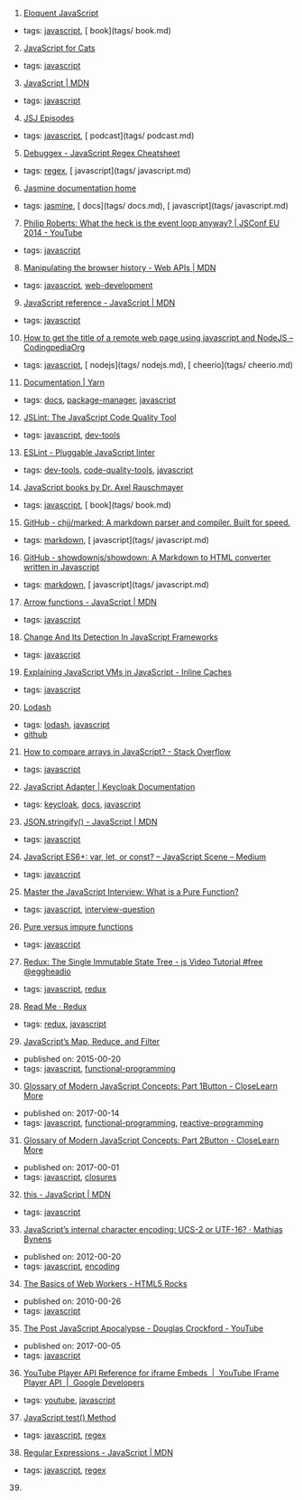 1. [Eloquent JavaScript](http://eloquentjavascript.net/)
  * tags: [javascript](tags/javascript.md), [ book](tags/ book.md)
2. [JavaScript for Cats](http://jsforcats.com/)
  * tags: [javascript](tags/javascript.md)
3. [JavaScript | MDN](https://developer.mozilla.org/en-US/docs/Web/JavaScript)
  * tags: [javascript](tags/javascript.md)
4. [JSJ Episodes](https://devchat.tv/js-jabber)
  * tags: [javascript](tags/javascript.md), [ podcast](tags/ podcast.md)
5. [Debuggex - JavaScript Regex Cheatsheet](https://www.debuggex.com/cheatsheet/regex/javascript)
  * tags: [regex](tags/regex.md), [ javascript](tags/ javascript.md)
6. [Jasmine documentation home](https://jasmine.github.io/pages/docs_home.html)
  * tags: [jasmine](tags/jasmine.md), [ docs](tags/ docs.md), [ javascript](tags/ javascript.md)
7. [Philip Roberts: What the heck is the event loop anyway? | JSConf EU 2014 - YouTube](https://youtu.be/8aGhZQkoFbQ)
  * tags: [javascript](tags/javascript.md)
8. [Manipulating the browser history - Web APIs | MDN](https://developer.mozilla.org/en-US/docs/Web/API/History_API)
  * tags: [javascript](tags/javascript.md), [web-development](tags/web-development.md)
9. [JavaScript reference - JavaScript | MDN](https://developer.mozilla.org/en-US/docs/Web/JavaScript/Reference)
  * tags: [javascript](tags/javascript.md)
10. [How to get the title of a remote web page using javascript and NodeJS – CodingpediaOrg](http://www.codingpedia.org/ama/how-to-get-the-title-of-a-remote-web-page-using-javascript-and-nodejs)
  * tags: [javascript](tags/javascript.md), [ nodejs](tags/ nodejs.md), [ cheerio](tags/ cheerio.md)
11. [Documentation | Yarn](https://yarnpkg.com/en/docs)
  * tags: [docs](tags/docs.md), [package-manager](tags/package-manager.md), [javascript](tags/javascript.md)
12. [JSLint: The JavaScript Code Quality Tool](http://jslint.com/)
  * tags: [javascript](tags/javascript.md), [dev-tools](tags/dev-tools.md)
13. [ESLint - Pluggable JavaScript linter](http://eslint.org/)
  * tags: [dev-tools](tags/dev-tools.md), [code-quality-tools](tags/code-quality-tools.md), [javascript](tags/javascript.md)
14. [JavaScript books by Dr. Axel Rauschmayer](http://exploringjs.com/)
  * tags: [javascript](tags/javascript.md), [ book](tags/ book.md)
15. [GitHub - chjj/marked: A markdown parser and compiler. Built for speed.](https://github.com/chjj/marked)
  * tags: [markdown](tags/markdown.md), [ javascript](tags/ javascript.md)
16. [GitHub - showdownjs/showdown: A Markdown to HTML converter written in Javascript](https://github.com/showdownjs/showdown)
  * tags: [markdown](tags/markdown.md), [ javascript](tags/ javascript.md)
17. [Arrow functions - JavaScript | MDN](https://developer.mozilla.org/en-US/docs/Web/JavaScript/Reference/Functions/Arrow_functions)
  * tags: [javascript](tags/javascript.md)
18. [Change And Its Detection In JavaScript Frameworks](http://teropa.info/blog/2015/03/02/change-and-its-detection-in-javascript-frameworks.html)
  * tags: [javascript](tags/javascript.md)
19. [ Explaining JavaScript VMs in JavaScript - Inline Caches ](http://mrale.ph/blog/2012/06/03/explaining-js-vms-in-js-inline-caches.html)
  * tags: [javascript](tags/javascript.md)
20. [Lodash](https://lodash.com/)
  * tags: [lodash](tags/lodash.md), [javascript](tags/javascript.md)
  * [github](https://github.com/lodash/lodash)
21. [How to compare arrays in JavaScript? - Stack Overflow](http://stackoverflow.com/questions/7837456/how-to-compare-arrays-in-javascript)
  * tags: [javascript](tags/javascript.md)
22. [JavaScript Adapter | Keycloak Documentation](http://www.keycloak.org/docs/latest/securing_apps/topics/oidc/javascript-adapter.html)
  * tags: [keycloak](tags/keycloak.md), [docs](tags/docs.md), [javascript](tags/javascript.md)
23. [JSON.stringify() - JavaScript | MDN](https://developer.mozilla.org/en/docs/Web/JavaScript/Reference/Global_Objects/JSON/stringify)
  * tags: [javascript](tags/javascript.md)
24. [JavaScript ES6+: var, let, or const? – JavaScript Scene – Medium](https://medium.com/javascript-scene/javascript-es6-var-let-or-const-ba58b8dcde75)
  * tags: [javascript](tags/javascript.md)
25. [Master the JavaScript Interview: What is a Pure Function?](https://medium.com/javascript-scene/master-the-javascript-interview-what-is-a-pure-function-d1c076bec976)
  * tags: [javascript](tags/javascript.md), [interview-question](tags/interview-question.md)
26. [Pure versus impure functions](https://toddmotto.com/pure-versus-impure-functions)
  * tags: [javascript](tags/javascript.md)
27. [Redux: The Single Immutable State Tree - js Video Tutorial #free @eggheadio](https://egghead.io/lessons/javascript-redux-the-single-immutable-state-tree)
  * tags: [javascript](tags/javascript.md), [redux](tags/redux.md)
28. [Read Me · Redux](http://redux.js.org/)
  * tags: [redux](tags/redux.md), [javascript](tags/javascript.md)
29. [JavaScript’s Map, Reduce, and Filter](https://danmartensen.svbtle.com/javascripts-map-reduce-and-filter)
  * published on: 2015-00-20
  * tags: [javascript](tags/javascript.md), [functional-programming](tags/functional-programming.md)
30. [Glossary of Modern JavaScript Concepts: Part 1Button - CloseLearn More](https://auth0.com/blog/glossary-of-modern-javascript-concepts/)
  * published on: 2017-00-14
  * tags: [javascript](tags/javascript.md), [functional-programming](tags/functional-programming.md), [reactive-programming](tags/reactive-programming.md)
31. [Glossary of Modern JavaScript Concepts: Part 2Button - CloseLearn More](https://auth0.com/blog/glossary-of-modern-javascript-concepts-part-2/)
  * published on: 2017-00-01
  * tags: [javascript](tags/javascript.md), [closures](tags/closures.md)
32. [this - JavaScript | MDN](https://developer.mozilla.org/en-US/docs/Web/JavaScript/Reference/Operators/this)
  * tags: [javascript](tags/javascript.md)
33. [JavaScript’s internal character encoding: UCS-2 or UTF-16? · Mathias Bynens](https://mathiasbynens.be/notes/javascript-encoding)
  * published on: 2012-00-20
  * tags: [javascript](tags/javascript.md), [encoding](tags/encoding.md)
34. [The Basics of Web Workers - HTML5 Rocks](https://www.html5rocks.com/en/tutorials/workers/basics/)
  * published on: 2010-00-26
  * tags: [javascript](tags/javascript.md)
35. [The Post JavaScript Apocalypse - Douglas Crockford - YouTube](https://www.youtube.com/watch?v=NPB34lDZj3E)
  * published on: 2017-00-05
  * tags: [javascript](tags/javascript.md)
36. [YouTube Player API Reference for iframe Embeds  |  YouTube IFrame Player API
       |  Google Developers](https://developers.google.com/youtube/iframe_api_reference)
  * tags: [youtube](tags/youtube.md), [javascript](tags/javascript.md)
37. [JavaScript test() Method](https://www.w3schools.com/jsref/jsref_regexp_test.asp)
  * tags: [javascript](tags/javascript.md), [regex](tags/regex.md)
38. [Regular Expressions - JavaScript | MDN](https://developer.mozilla.org/en/docs/Web/JavaScript/Guide/Regular_Expressions)
  * tags: [javascript](tags/javascript.md), [regex](tags/regex.md)
39. [<template> - HTML | MDN](https://developer.mozilla.org/en/docs/Web/HTML/Element/template)
  * tags: [html](tags/html.md), [dom](tags/dom.md), [javascript](tags/javascript.md)
40. [Backbone.js API 한글 번역 v0.9.2](http://iwidgets.kr/document/backbonejs.html)
  * tags: [free-programming-books](tags/free-programming-books.md), [free-programming-books-ko](tags/free-programming-books-ko.md), [javascript](tags/javascript.md)
41. [JavaScript Garden](http://bonsaiden.github.io/JavaScript-Garden/ko)
  * tags: [free-programming-books](tags/free-programming-books.md), [free-programming-books-ko](tags/free-programming-books-ko.md), [javascript](tags/javascript.md)
42. [Discover Meteor](http://kr.discovermeteor.com)
  * tags: [free-programming-books](tags/free-programming-books.md), [free-programming-books-ko](tags/free-programming-books-ko.md), [javascript](tags/javascript.md)
43. [Node.js API 한글 번역 by outsideris](http://nodejs.sideeffect.kr/docs/)
  * tags: [free-programming-books](tags/free-programming-books.md), [free-programming-books-ko](tags/free-programming-books-ko.md), [node.js](tags/node.js.md), [javascript](tags/javascript.md)
44. [Розуміння ECMAScript 6](http://understandinges6.denysdovhan.com)
  * tags: [free-programming-books](tags/free-programming-books.md), [free-programming-books-ua](tags/free-programming-books-ua.md), [javascript](tags/javascript.md)
45. [JavaScript Garden](http://bonsaiden.github.io/JavaScript-Garden/tr)
  * tags: [free-programming-books](tags/free-programming-books.md), [free-programming-books-tr](tags/free-programming-books-tr.md), [javascript](tags/javascript.md)
46. [Airbnb JavaScript 规范](https://github.com/adamlu/javascript-style-guide)
  * tags: [free-programming-books](tags/free-programming-books.md), [free-programming-books-zh](tags/free-programming-books-zh.md), [javascript](tags/javascript.md)
47. [AngularJS中译本](https://github.com/peiransun/angularjs-cn)
  * tags: [free-programming-books](tags/free-programming-books.md), [free-programming-books-zh](tags/free-programming-books-zh.md), [javascript](tags/javascript.md)
48. [AngularJS入门教程](https://github.com/zensh/AngularjsTutorial_cn)
  * tags: [free-programming-books](tags/free-programming-books.md), [free-programming-books-zh](tags/free-programming-books-zh.md), [javascript](tags/javascript.md)
49. [AngularJS最佳实践和风格指南](https://github.com/mgechev/angularjs-style-guide/blob/master/README-zh-cn.md)
  * tags: [free-programming-books](tags/free-programming-books.md), [free-programming-books-zh](tags/free-programming-books-zh.md), [javascript](tags/javascript.md)
50. [在Windows环境下用Yeoman构建AngularJS项目](http://www.waylau.com/build-angularjs-app-with-yeoman-in-windows/)
  * tags: [free-programming-books](tags/free-programming-books.md), [free-programming-books-zh](tags/free-programming-books-zh.md), [javascript](tags/javascript.md)
51. [构建自己的AngularJS](https://github.com/xufei/Make-Your-Own-AngularJS/blob/master/01.md)
  * tags: [free-programming-books](tags/free-programming-books.md), [free-programming-books-zh](tags/free-programming-books-zh.md), [javascript](tags/javascript.md)
52. [backbone.js中文文档](http://www.css88.com/doc/backbone/)
  * tags: [free-programming-books](tags/free-programming-books.md), [free-programming-books-zh](tags/free-programming-books-zh.md), [javascript](tags/javascript.md)
53. [backbone.js入门教程](http://www.the5fire.com/backbone-js-tutorials-pdf-download.html)
  * tags: [free-programming-books](tags/free-programming-books.md), [free-programming-books-zh](tags/free-programming-books-zh.md), [javascript](tags/javascript.md)
54. [Backbone.js入门教程第二版](https://github.com/the5fire/backbonejs-learning-note)
  * tags: [free-programming-books](tags/free-programming-books.md), [free-programming-books-zh](tags/free-programming-books-zh.md), [javascript](tags/javascript.md)
55. [Chrome扩展及应用开发](http://www.ituring.com.cn/minibook/950)
  * tags: [free-programming-books](tags/free-programming-books.md), [free-programming-books-zh](tags/free-programming-books-zh.md), [javascript](tags/javascript.md)
56. [CoffeeScript 编码风格指南](https://github.com/geekplux/coffeescript-style-guide)
  * tags: [free-programming-books](tags/free-programming-books.md), [free-programming-books-zh](tags/free-programming-books-zh.md), [javascript](tags/javascript.md)
57. [D3.js 入门系列](http://www.ourd3js.com/wordpress/?cat=2)
  * tags: [free-programming-books](tags/free-programming-books.md), [free-programming-books-zh](tags/free-programming-books-zh.md), [javascript](tags/javascript.md)
58. [官方API文档](https://github.com/mbostock/d3/wiki/API--%E4%B8%AD%E6%96%87%E6%89%8B%E5%86%8C)
  * tags: [free-programming-books](tags/free-programming-books.md), [free-programming-books-zh](tags/free-programming-books-zh.md), [javascript](tags/javascript.md)
59. [张天旭的D3教程](http://blog.csdn.net/zhang__tianxu/article/category/1623437)
  * tags: [free-programming-books](tags/free-programming-books.md), [free-programming-books-zh](tags/free-programming-books-zh.md), [javascript](tags/javascript.md)
60. [楚狂人的D3教程](http://www.cnblogs.com/winleisure/tag/D3.js/)
  * tags: [free-programming-books](tags/free-programming-books.md), [free-programming-books-zh](tags/free-programming-books-zh.md), [javascript](tags/javascript.md)
61. [ECMAScript 6 入门](http://es6.ruanyifeng.com)
  * tags: [free-programming-books](tags/free-programming-books.md), [free-programming-books-zh](tags/free-programming-books-zh.md), [javascript](tags/javascript.md)
62. [Ext4.1.0 中文文档](http://extjs-doc-cn.github.io/ext4api/)
  * tags: [free-programming-books](tags/free-programming-books.md), [free-programming-books-zh](tags/free-programming-books-zh.md), [javascript](tags/javascript.md)
63. [Google JavaScript 代码风格指南](http://bq69.com/blog/articles/script/868/google-javascript-style-guide.html)
  * tags: [free-programming-books](tags/free-programming-books.md), [free-programming-books-zh](tags/free-programming-books-zh.md), [javascript](tags/javascript.md)
64. [impress.js的中文教程](https://github.com/kokdemo/impress.js-tutorial-in-Chinese)
  * tags: [free-programming-books](tags/free-programming-books.md), [free-programming-books-zh](tags/free-programming-books-zh.md), [javascript](tags/javascript.md)
65. [JavaScript Promise迷你书](http://liubin.github.io/promises-book/)
  * tags: [free-programming-books](tags/free-programming-books.md), [free-programming-books-zh](tags/free-programming-books-zh.md), [javascript](tags/javascript.md)
66. [Javascript 原理](http://typeof.net/s/jsmech/)
  * tags: [free-programming-books](tags/free-programming-books.md), [free-programming-books-zh](tags/free-programming-books-zh.md), [javascript](tags/javascript.md)
67. [JavaScript 标准参考教程（alpha）](http://javascript.ruanyifeng.com)
  * tags: [free-programming-books](tags/free-programming-books.md), [free-programming-books-zh](tags/free-programming-books-zh.md), [javascript](tags/javascript.md)
68. [《JavaScript 模式》](https://github.com/jayli/javascript-patterns)
  * tags: [free-programming-books](tags/free-programming-books.md), [free-programming-books-zh](tags/free-programming-books-zh.md), [javascript](tags/javascript.md)
69. [javascript 的 12 个怪癖](https://github.com/justjavac/12-javascript-quirks)
  * tags: [free-programming-books](tags/free-programming-books.md), [free-programming-books-zh](tags/free-programming-books-zh.md), [javascript](tags/javascript.md)
70. [JavaScript 秘密花园](http://bonsaiden.github.io/JavaScript-Garden/zh/)
  * tags: [free-programming-books](tags/free-programming-books.md), [free-programming-books-zh](tags/free-programming-books-zh.md), [javascript](tags/javascript.md)
71. [JavaScript核心概念及实践](http://icodeit.org/jsccp/)
  * tags: [free-programming-books](tags/free-programming-books.md), [free-programming-books-zh](tags/free-programming-books-zh.md), [javascript](tags/javascript.md)
72. [Javascript编程指南](http://pij.robinqu.me)
  * tags: [free-programming-books](tags/free-programming-books.md), [free-programming-books-zh](tags/free-programming-books-zh.md), [javascript](tags/javascript.md)
73. [How to write jQuery plugin](http://i5ting.github.io/How-to-write-jQuery-plugin/build/jquery.plugin.html)
  * tags: [free-programming-books](tags/free-programming-books.md), [free-programming-books-zh](tags/free-programming-books-zh.md), [javascript](tags/javascript.md)
74. [简单易懂的JQuery魔法](http://www.nowamagic.net/librarys/books/contents/jquery)
  * tags: [free-programming-books](tags/free-programming-books.md), [free-programming-books-zh](tags/free-programming-books-zh.md), [javascript](tags/javascript.md)
75. [Discover Meteor](http://zh.discovermeteor.com)
  * tags: [free-programming-books](tags/free-programming-books.md), [free-programming-books-zh](tags/free-programming-books-zh.md), [javascript](tags/javascript.md)
76. [express.js 中文文档](http://expressjs.jser.us)
  * tags: [free-programming-books](tags/free-programming-books.md), [free-programming-books-zh](tags/free-programming-books-zh.md), [javascript](tags/javascript.md)
77. [Express框架](http://javascript.ruanyifeng.com/nodejs/express.html)
  * tags: [free-programming-books](tags/free-programming-books.md), [free-programming-books-zh](tags/free-programming-books-zh.md), [javascript](tags/javascript.md)
78. [koa 中文文档](https://github.com/guo-yu/koa-guide)
  * tags: [free-programming-books](tags/free-programming-books.md), [free-programming-books-zh](tags/free-programming-books-zh.md), [javascript](tags/javascript.md)
79. [Learn You The Node.js For Much Win! (中文版)](https://www.npmjs.com/package/learnyounode-zh-cn)
  * tags: [free-programming-books](tags/free-programming-books.md), [free-programming-books-zh](tags/free-programming-books-zh.md), [javascript](tags/javascript.md)
80. [Node debug 三法三例](http://i5ting.github.io/node-debug-tutorial/)
  * tags: [free-programming-books](tags/free-programming-books.md), [free-programming-books-zh](tags/free-programming-books-zh.md), [javascript](tags/javascript.md)
81. [Node.js Fullstack《從零到一的進撃》](https://github.com/jollen/nodejs-fullstack-lessons)
  * tags: [free-programming-books](tags/free-programming-books.md), [free-programming-books-zh](tags/free-programming-books-zh.md), [javascript](tags/javascript.md)
82. [Node.js 包教不包会](https://github.com/alsotang/node-lessons)
  * tags: [free-programming-books](tags/free-programming-books.md), [free-programming-books-zh](tags/free-programming-books-zh.md), [javascript](tags/javascript.md)
83. [Nodejs Wiki Book](https://github.com/nodejs-tw/nodejs-wiki-book)
  * tags: [free-programming-books](tags/free-programming-books.md), [free-programming-books-zh](tags/free-programming-books-zh.md), [javascript](tags/javascript.md)
84. [nodejs中文文档](https://www.gitbook.com/book/0532/nodejs/details)
  * tags: [free-programming-books](tags/free-programming-books.md), [free-programming-books-zh](tags/free-programming-books-zh.md), [javascript](tags/javascript.md)
85. [Node入门](http://www.nodebeginner.org/index-zh-cn.html)
  * tags: [free-programming-books](tags/free-programming-books.md), [free-programming-books-zh](tags/free-programming-books-zh.md), [javascript](tags/javascript.md)
86. [七天学会NodeJS](http://nqdeng.github.io/7-days-nodejs/)
  * tags: [free-programming-books](tags/free-programming-books.md), [free-programming-books-zh](tags/free-programming-books-zh.md), [javascript](tags/javascript.md)
87. [使用 Express + MongoDB 搭建多人博客](https://github.com/nswbmw/N-blog)
  * tags: [free-programming-books](tags/free-programming-books.md), [free-programming-books-zh](tags/free-programming-books-zh.md), [javascript](tags/javascript.md)
88. [JavaScript全栈工程师培训材料](http://nodejs.ctolib.com/docs/sfile/jstraining/engineering.html)
  * tags: [free-programming-books](tags/free-programming-books.md), [free-programming-books-zh](tags/free-programming-books-zh.md), [javascript](tags/javascript.md)
89. [Learn React & Webpack by building the Hacker News front page](https://github.com/theJian/build-a-hn-front-page)
  * tags: [free-programming-books](tags/free-programming-books.md), [free-programming-books-zh](tags/free-programming-books-zh.md), [javascript](tags/javascript.md)
90. [React Native 中文文档(含最新Android内容)](http://wiki.jikexueyuan.com/project/react-native/)
  * tags: [free-programming-books](tags/free-programming-books.md), [free-programming-books-zh](tags/free-programming-books-zh.md), [javascript](tags/javascript.md)
91. [React webpack-cookbook](https://github.com/fakefish/react-webpack-cookbook)
  * tags: [free-programming-books](tags/free-programming-books.md), [free-programming-books-zh](tags/free-programming-books-zh.md), [javascript](tags/javascript.md)
92. [React 入门教程](http://fraserxu.me/intro-to-react/)
  * tags: [free-programming-books](tags/free-programming-books.md), [free-programming-books-zh](tags/free-programming-books-zh.md), [javascript](tags/javascript.md)
93. [React.js 中文文档](http://reactjs.cn)
  * tags: [free-programming-books](tags/free-programming-books.md), [free-programming-books-zh](tags/free-programming-books-zh.md), [javascript](tags/javascript.md)
94. [Underscore.js中文文档](http://learningcn.com/underscore/)
  * tags: [free-programming-books](tags/free-programming-books.md), [free-programming-books-zh](tags/free-programming-books-zh.md), [javascript](tags/javascript.md)
95. [You-Dont-Know-JS](https://github.com/getify/You-Dont-Know-JS)
  * tags: [free-programming-books](tags/free-programming-books.md), [free-programming-books-zh](tags/free-programming-books-zh.md), [javascript](tags/javascript.md)
96. [Zepto.js 中文文档](http://css88.com/doc/zeptojs_api)
  * tags: [free-programming-books](tags/free-programming-books.md), [free-programming-books-zh](tags/free-programming-books-zh.md), [javascript](tags/javascript.md)
97. [命名函数表达式探秘](http://justjavac.com/named-function-expressions-demystified.html)
  * tags: [free-programming-books](tags/free-programming-books.md), [free-programming-books-zh](tags/free-programming-books-zh.md), [javascript](tags/javascript.md)
98. [学用 JavaScript 设计模式](http://www.oschina.net/translate/learning-javascript-design-patterns)
  * tags: [free-programming-books](tags/free-programming-books.md), [free-programming-books-zh](tags/free-programming-books-zh.md), [javascript](tags/javascript.md)
99. [深入理解JavaScript系列](http://www.cnblogs.com/TomXu/archive/2011/12/15/2288411.html)
  * tags: [free-programming-books](tags/free-programming-books.md), [free-programming-books-zh](tags/free-programming-books-zh.md), [javascript](tags/javascript.md)
100. [Basic JavaScript for the impatient programmer](http://www.2ality.com/2013/06/basic-javascript.html)
  * tags: [free-programming-books](tags/free-programming-books.md), [javascript](tags/javascript.md)
101. [Book of Modern Frontend Tooling](https://github.com/tooling/book-of-modern-frontend-tooling)
  * tags: [free-programming-books](tags/free-programming-books.md), [javascript](tags/javascript.md)
102. [Crockford's JavaScript](http://www.crockford.com/javascript/)
  * tags: [free-programming-books](tags/free-programming-books.md), [javascript](tags/javascript.md)
103. [Developing Backbone.js Applications](http://addyosmani.github.io/backbone-fundamentals/)
  * tags: [free-programming-books](tags/free-programming-books.md), [javascript](tags/javascript.md)
104. [Eloquent JavaScript 2nd edition](http://eloquentjavascript.net)
  * tags: [free-programming-books](tags/free-programming-books.md), [javascript](tags/javascript.md)
105. [Exploring ES6](http://exploringjs.com/es6/)
  * tags: [free-programming-books](tags/free-programming-books.md), [javascript](tags/javascript.md)
106. [Google JavaScript Style Guide](https://google.github.io/styleguide/javascriptguide.xml)
  * tags: [free-programming-books](tags/free-programming-books.md), [javascript](tags/javascript.md)
107. [JavaScript Allongé](https://leanpub.com/javascript-allonge/read)
  * tags: [free-programming-books](tags/free-programming-books.md), [javascript](tags/javascript.md)
108. [JavaScript Bible](http://media.wiley.com/product_ancillary/28/07645334/DOWNLOAD/all.pdf)
  * tags: [free-programming-books](tags/free-programming-books.md), [javascript](tags/javascript.md)
109. [JavaScript Enlightenment](http://www.javascriptenlightenment.com)
  * tags: [free-programming-books](tags/free-programming-books.md), [javascript](tags/javascript.md)
110. [JavaScript For Cats](http://jsforcats.com)
  * tags: [free-programming-books](tags/free-programming-books.md), [javascript](tags/javascript.md)
111. [JavaScript Fundamentals, Plus a Dash Of JQuery - for dinner ladies](http://nicholasjohnson.com/javascript-book/)
  * tags: [free-programming-books](tags/free-programming-books.md), [javascript](tags/javascript.md)
112. [JavaScript Garden](http://bonsaiden.github.io/JavaScript-Garden/)
  * tags: [free-programming-books](tags/free-programming-books.md), [javascript](tags/javascript.md)
113. [JavaScript Patterns Collection](http://shichuan.github.io/javascript-patterns/)
  * tags: [free-programming-books](tags/free-programming-books.md), [javascript](tags/javascript.md)
114. [JavaScript Spessore](https://web.archive.org/web/20160325064800/https://leanpub.com/javascript-spessore/read)
  * tags: [free-programming-books](tags/free-programming-books.md), [javascript](tags/javascript.md)
115. [Javascript Succinctly, Syncfusion](https://www.syncfusion.com/resources/techportal/ebooks/javascript)
  * tags: [free-programming-books](tags/free-programming-books.md), [javascript](tags/javascript.md)
116. [JavaScript the Right Way](https://github.com/braziljs/js-the-right-way)
  * tags: [free-programming-books](tags/free-programming-books.md), [javascript](tags/javascript.md)
117. [jQuery Fundamentals](http://jqfundamentals.com)
  * tags: [free-programming-books](tags/free-programming-books.md), [javascript](tags/javascript.md)
118. [JS Robots](http://markdaggett.com/images/ExpertJavaScript-ch6.pdf)
  * tags: [free-programming-books](tags/free-programming-books.md), [javascript](tags/javascript.md)
119. [Leaflet Tips and Tricks: Interactive Maps Made Easy](https://leanpub.com/leaflet-tips-and-tricks)
  * tags: [free-programming-books](tags/free-programming-books.md), [javascript](tags/javascript.md)
120. [Learn to Code JavaScript by Playing a Game](http://codecombat.com)
  * tags: [free-programming-books](tags/free-programming-books.md), [javascript](tags/javascript.md)
121. [Learning JavaScript Design Patterns](http://addyosmani.com/resources/essentialjsdesignpatterns/book/)
  * tags: [free-programming-books](tags/free-programming-books.md), [javascript](tags/javascript.md)
122. [Managing Space and Time with JavaScript - Book 1: The Basics](http://www.noelrappin.com)
  * tags: [free-programming-books](tags/free-programming-books.md), [javascript](tags/javascript.md)
123. [Marionette Exposé: Learn to write modular Javascript applicatons using Backbone Marionette and RequireJS/AMD](https://leanpub.com/marionetteexpose)
  * tags: [free-programming-books](tags/free-programming-books.md), [javascript](tags/javascript.md)
124. [Mastering JavaScript High Performance](https://www.packtpub.com/packt/free-ebook/javascript-high-performance)
  * tags: [free-programming-books](tags/free-programming-books.md), [javascript](tags/javascript.md)
125. [Mozilla Developer Network's JavaScript Guide](https://developer.mozilla.org/en-US/docs/Web/JavaScript/Guide)
  * tags: [free-programming-books](tags/free-programming-books.md), [javascript](tags/javascript.md)
126. [O'Reilly Programming JavaScript Applications](http://chimera.labs.oreilly.com/books/1234000000262/)
  * tags: [free-programming-books](tags/free-programming-books.md), [javascript](tags/javascript.md)
127. [Oh My JS](https://web.archive.org/web/20150317231950/https://leanpub.com/ohmyjs/read)
  * tags: [free-programming-books](tags/free-programming-books.md), [javascript](tags/javascript.md)
128. [Patterns For Large-Scale JavaScript Application Architecture](http://addyosmani.com/largescalejavascript/)
  * tags: [free-programming-books](tags/free-programming-books.md), [javascript](tags/javascript.md)
129. [Speaking JavaScript](http://speakingjs.com/es5/)
  * tags: [free-programming-books](tags/free-programming-books.md), [javascript](tags/javascript.md)
130. [The JavaScript Tutorial](http://javascript.info)
  * tags: [free-programming-books](tags/free-programming-books.md), [javascript](tags/javascript.md)
131. [The Problem with Native JavaScript APIs](http://chimera.labs.oreilly.com/books/1234000001655/index.html)
  * tags: [free-programming-books](tags/free-programming-books.md), [javascript](tags/javascript.md)
132. [Understanding ECMAScript 6](https://leanpub.com/understandinges6/read)
  * tags: [free-programming-books](tags/free-programming-books.md), [javascript](tags/javascript.md)
133. [Understanding JavaScript OOP](http://robotlolita.me/2011/10/09/understanding-javascript-oop.html)
  * tags: [free-programming-books](tags/free-programming-books.md), [javascript](tags/javascript.md)
134. [Javascript Frameworks Resources and Tutorials](/javascript-frameworks-resources.md)
  * tags: [free-programming-books](tags/free-programming-books.md), [javascript-frameworks](tags/javascript-frameworks.md), [javascript](tags/javascript.md)
135. [An Introduction to libuv](https://nikhilm.github.io/uvbook/)
  * tags: [free-programming-books](tags/free-programming-books.md), [node.js](tags/node.js.md), [javascript](tags/javascript.md)
136. [JavaScript and Node FUNdamentals](https://web.archive.org/web/20150327025334/https://leanpub.com/jsfun/read)
  * tags: [free-programming-books](tags/free-programming-books.md), [node.js](tags/node.js.md), [javascript](tags/javascript.md)
137. [Mixu's Node Book](http://book.mixu.net/node/)
  * tags: [free-programming-books](tags/free-programming-books.md), [node.js](tags/node.js.md), [javascript](tags/javascript.md)
138. [Node: Up and Running](http://chimera.labs.oreilly.com/books/1234000001808/index.html)
  * tags: [free-programming-books](tags/free-programming-books.md), [node.js](tags/node.js.md), [javascript](tags/javascript.md)
139. [Node.js Succinctly, Syncfusion](https://www.syncfusion.com/resources/techportal/ebooks/nodejs)
  * tags: [free-programming-books](tags/free-programming-books.md), [node.js](tags/node.js.md), [javascript](tags/javascript.md)
140. [The Node Beginner Book](http://nodebeginner.org)
  * tags: [free-programming-books](tags/free-programming-books.md), [node.js](tags/node.js.md), [javascript](tags/javascript.md)
141. [The Road to learn React - Build a Hacker News App along the Way](https://leanpub.com/the-road-to-learn-react)
  * tags: [react.js](tags/react.js.md), [free-programming-books](tags/free-programming-books.md), [javascript](tags/javascript.md)
142. [Mengenal JavaScript](http://masputih.com/2013/01/ebook-gratis-mengenal-javascript)
  * tags: [free-programming-books](tags/free-programming-books.md), [free-programming-books-id](tags/free-programming-books-id.md), [javascript](tags/javascript.md)
143. [Otomatisasi dengan gulp.js](https://kristories.gitbooks.io/otomatisasi-dengan-gulp-js/content/)
  * tags: [free-programming-books](tags/free-programming-books.md), [free-programming-books-id](tags/free-programming-books-id.md), [javascript](tags/javascript.md)
144. [Javascript Éloquent : Une introduction moderne à la programmation](http://fr.eloquentjavascript.net)
  * tags: [free-programming-books](tags/free-programming-books.md), [free-programming-books-fr](tags/free-programming-books-fr.md), [javascript](tags/javascript.md)
145. [Guida di riferimento](http://lia.deis.unibo.it/Courses/TecnologieWeb0809/materiale/laboratorio/guide/JScriptRef_Ita.pdf)
  * tags: [free-programming-books](tags/free-programming-books.md), [free-programming-books-it](tags/free-programming-books-it.md), [javascript](tags/javascript.md)
146. [Introducción a AJAX](http://librosweb.es/libro/ajax/)
  * tags: [free-programming-books](tags/free-programming-books.md), [free-programming-books-es](tags/free-programming-books-es.md), [javascript](tags/javascript.md)
147. [Introducción a JavaScript](http://librosweb.es/libro/javascript/)
  * tags: [free-programming-books](tags/free-programming-books.md), [free-programming-books-es](tags/free-programming-books-es.md), [javascript](tags/javascript.md)
148. [Jardín de JavaScript](http://bonsaiden.github.io/JavaScript-Garden/es)
  * tags: [free-programming-books](tags/free-programming-books.md), [free-programming-books-es](tags/free-programming-books-es.md), [javascript](tags/javascript.md)
149. [JavaScript, ¡Inspírate!](https://github.com/UlisesGascon/javascript-inspirate)
  * tags: [free-programming-books](tags/free-programming-books.md), [free-programming-books-es](tags/free-programming-books-es.md), [javascript](tags/javascript.md)
150. [JavaScript Para Gatos](https://jsparagatos.com)
  * tags: [free-programming-books](tags/free-programming-books.md), [free-programming-books-es](tags/free-programming-books-es.md), [javascript](tags/javascript.md)
151. [Cómo aprender AngularJS](http://raulexposito.com/documentos/como-aprender-angularjs/)
  * tags: [free-programming-books](tags/free-programming-books.md), [free-programming-books-es](tags/free-programming-books-es.md), [angularjs](tags/angularjs.md), [javascript](tags/javascript.md)
152. [Tutorial de D3](http://gcoch.github.io/D3-tutorial/index.html)
  * tags: [d3.js](tags/d3.js.md), [free-programming-books](tags/free-programming-books.md), [free-programming-books-es](tags/free-programming-books-es.md), [javascript](tags/javascript.md)
153. [Fundamentos de jQuery](http://librojquery.com)
  * tags: [free-programming-books](tags/free-programming-books.md), [free-programming-books-es](tags/free-programming-books-es.md), [javascript](tags/javascript.md), [jquery](tags/jquery.md)
154. [El Libro para Principiantes en Node.js](http://www.nodebeginner.org/index-es.html)
  * tags: [free-programming-books](tags/free-programming-books.md), [node.js](tags/node.js.md), [free-programming-books-es](tags/free-programming-books-es.md), [javascript](tags/javascript.md)
155. [Introducción a Node.js a través de Koans](http://nodejskoans.com)
  * tags: [free-programming-books](tags/free-programming-books.md), [node.js](tags/node.js.md), [free-programming-books-es](tags/free-programming-books-es.md), [javascript](tags/javascript.md)
156. [Airbnb JavaScript スタイルガイド](http://mitsuruog.github.io/javacript-style-guide/)
  * tags: [free-programming-books-ja](tags/free-programming-books-ja.md), [free-programming-books](tags/free-programming-books.md), [javascript](tags/javascript.md)
157. [Google JavaScript スタイルガイド](http://www38.atwiki.jp/aias-jsstyleguide2/)
  * tags: [free-programming-books-ja](tags/free-programming-books-ja.md), [free-programming-books](tags/free-programming-books.md), [javascript](tags/javascript.md)
158. [JavaScript Garden](http://bonsaiden.github.io/JavaScript-Garden/ja/)
  * tags: [free-programming-books-ja](tags/free-programming-books-ja.md), [free-programming-books](tags/free-programming-books.md), [javascript](tags/javascript.md)
159. [JavaScript Plugin Architecture](https://www.gitbook.com/book/azu/javascript-plugin-architecture/details)
  * tags: [free-programming-books-ja](tags/free-programming-books-ja.md), [free-programming-books](tags/free-programming-books.md), [javascript](tags/javascript.md)
160. [JavaScript Programming](http://www.geocities.jp/m_hiroi/light/javascript.html)
  * tags: [free-programming-books-ja](tags/free-programming-books-ja.md), [free-programming-books](tags/free-programming-books.md), [javascript](tags/javascript.md)
161. [JavaScript Promiseの本](http://azu.github.io/promises-book/)
  * tags: [free-programming-books-ja](tags/free-programming-books-ja.md), [free-programming-books](tags/free-programming-books.md), [javascript](tags/javascript.md)
162. [JavaScript style guide](https://developer.mozilla.org/ja/docs/JavaScript_style_guide)
  * tags: [free-programming-books-ja](tags/free-programming-books-ja.md), [free-programming-books](tags/free-programming-books.md), [javascript](tags/javascript.md)
163. [JavaScript 基礎文法最速マスター](http://gifnksm.hatenablog.jp/entry/20100131/1264934942)
  * tags: [free-programming-books-ja](tags/free-programming-books-ja.md), [free-programming-books](tags/free-programming-books.md), [javascript](tags/javascript.md)
164. [JavaScript 言語リファレンス](https://msdn.microsoft.com/ja-jp/library/d1et7k7c.aspx)
  * tags: [free-programming-books-ja](tags/free-programming-books-ja.md), [free-programming-books](tags/free-programming-books.md), [javascript](tags/javascript.md)
165. [Mozilla Developer Network 日本語ドキュメント](https://developer.mozilla.org/ja/docs/Web/JavaScript)
  * tags: [free-programming-books-ja](tags/free-programming-books-ja.md), [free-programming-books](tags/free-programming-books.md), [javascript](tags/javascript.md)
166. [The little book of Buster.JS](http://the-little-book-of-busterjs.readthedocs.org)
  * tags: [free-programming-books-ja](tags/free-programming-books-ja.md), [free-programming-books](tags/free-programming-books.md), [javascript](tags/javascript.md)
167. [一撃必殺JavaScript日本語リファレンス](http://www.openspc2.org/JavaScript/)
  * tags: [free-programming-books-ja](tags/free-programming-books-ja.md), [free-programming-books](tags/free-programming-books.md), [javascript](tags/javascript.md)
168. [中上級者になるためのJavaScript](https://kenju.gitbooks.io/js_step-up-to-intermediate/)
  * tags: [free-programming-books-ja](tags/free-programming-books-ja.md), [free-programming-books](tags/free-programming-books.md), [javascript](tags/javascript.md)
169. [AngularJS 1.2 日本語リファレンス](http://js.studio-kingdom.com/angularjs)
  * tags: [free-programming-books-ja](tags/free-programming-books-ja.md), [angular.js](tags/angular.js.md), [free-programming-books](tags/free-programming-books.md), [javascript](tags/javascript.md)
170. [AngularJS 日本語マニュアル](http://angular-js.net)
  * tags: [free-programming-books-ja](tags/free-programming-books-ja.md), [angular.js](tags/angular.js.md), [free-programming-books](tags/free-programming-books.md), [javascript](tags/javascript.md)
171. [AngularJS's tutorial - あなたとともにAngularJS](http://lab.hisasann.com/AngularJSTutorial/)
  * tags: [free-programming-books-ja](tags/free-programming-books-ja.md), [angular.js](tags/angular.js.md), [free-programming-books](tags/free-programming-books.md), [javascript](tags/javascript.md)
172. [AngularJSスタイルガイド](https://github.com/mgechev/angularjs-style-guide/blob/master/README-ja-jp.md)
  * tags: [free-programming-books-ja](tags/free-programming-books-ja.md), [angular.js](tags/angular.js.md), [free-programming-books](tags/free-programming-books.md), [javascript](tags/javascript.md)
173. [すぐできる AngularJS](http://8th713.github.io/LearnAngularJS)
  * tags: [free-programming-books-ja](tags/free-programming-books-ja.md), [angular.js](tags/angular.js.md), [free-programming-books](tags/free-programming-books.md), [javascript](tags/javascript.md)
174. [Backboneドキュメント日本語訳](https://github.com/enja-oss/Backbone)
  * tags: [free-programming-books-ja](tags/free-programming-books-ja.md), [free-programming-books](tags/free-programming-books.md), [backbone.js](tags/backbone.js.md), [javascript](tags/javascript.md)
175. [jQuery UI API 1.8.4 日本語リファレンス](http://stacktrace.jp/jquery/ui/)
  * tags: [free-programming-books-ja](tags/free-programming-books-ja.md), [free-programming-books](tags/free-programming-books.md), [javascript](tags/javascript.md), [jquery](tags/jquery.md)
176. [jQuery日本語リファレンス](http://semooh.jp/jquery/)
  * tags: [free-programming-books-ja](tags/free-programming-books-ja.md), [free-programming-books](tags/free-programming-books.md), [javascript](tags/javascript.md), [jquery](tags/jquery.md)
177. [Felix's Node.js Style Guide](http://popkirby.github.io/contents/nodeguide/style.html)
  * tags: [free-programming-books-ja](tags/free-programming-books-ja.md), [free-programming-books](tags/free-programming-books.md), [node.js](tags/node.js.md), [javascript](tags/javascript.md)
178. [node.js 怒濤の50サンプル!! – socket.io編](https://github.com/omatoro/NodeSample)
  * tags: [free-programming-books-ja](tags/free-programming-books-ja.md), [free-programming-books](tags/free-programming-books.md), [node.js](tags/node.js.md), [javascript](tags/javascript.md)
179. [Nodeビギナーズブック](http://www.nodebeginner.org/index-jp.html)
  * tags: [free-programming-books-ja](tags/free-programming-books-ja.md), [free-programming-books](tags/free-programming-books.md), [node.js](tags/node.js.md), [javascript](tags/javascript.md)
180. [React 0.13 日本語リファレンス](http://js.studio-kingdom.com/react)
  * tags: [free-programming-books-ja](tags/free-programming-books-ja.md), [free-programming-books](tags/free-programming-books.md), [react](tags/react.md), [javascript](tags/javascript.md)
181. [React チュートリアル](https://facebook.github.io/react/docs/tutorial-ja-JP.html)
  * tags: [free-programming-books-ja](tags/free-programming-books-ja.md), [free-programming-books](tags/free-programming-books.md), [react](tags/react.md), [javascript](tags/javascript.md)
182. [JavaScript Garden](http://bonsaiden.github.io/JavaScript-Garden/ru/)
  * tags: [free-programming-books](tags/free-programming-books.md), [free-programming-books-ru](tags/free-programming-books-ru.md), [javascript](tags/javascript.md)
183. [Выразительный JavaScript](https://github.com/karmazzin/eloquentjavascript_ru)
  * tags: [free-programming-books](tags/free-programming-books.md), [free-programming-books-ru](tags/free-programming-books-ru.md), [javascript](tags/javascript.md)
184. [Паттерны для масштабируемых JavaScript-приложений](http://largescalejs.ru)
  * tags: [free-programming-books](tags/free-programming-books.md), [free-programming-books-ru](tags/free-programming-books-ru.md), [javascript](tags/javascript.md)
185. [Современный учебник JavaScript](http://learn.javascript.ru)
  * tags: [free-programming-books](tags/free-programming-books.md), [free-programming-books-ru](tags/free-programming-books-ru.md), [javascript](tags/javascript.md)
186. [jQuery для начинающих](http://anton.shevchuk.name/jquery-book/)
  * tags: [free-programming-books](tags/free-programming-books.md), [free-programming-books-ru](tags/free-programming-books-ru.md), [javascript](tags/javascript.md), [jquery](tags/jquery.md)
187. [Node.js для начинающих](http://nodebeginner.ru)
  * tags: [free-programming-books](tags/free-programming-books.md), [node.js](tags/node.js.md), [free-programming-books-ru](tags/free-programming-books-ru.md), [javascript](tags/javascript.md)
188. [JavaScript Garden](http://bonsaiden.github.io/JavaScript-Garden/pl)
  * tags: [free-programming-books](tags/free-programming-books.md), [free-programming-books-pl](tags/free-programming-books-pl.md), [javascript](tags/javascript.md)
189. [JavaScript. I wszystko jasne](http://shebang.pl/kursy/wszystko-jasne/)
  * tags: [free-programming-books](tags/free-programming-books.md), [free-programming-books-pl](tags/free-programming-books-pl.md), [javascript](tags/javascript.md)
190. [Kurs JavaScript. Programowanie frontendowe (VIDEO)](https://www.youtube.com/playlist?list=PLOYHgt8dIdoxTUYuHS9ZYNlcJq5R3jBsC)
  * tags: [free-programming-books](tags/free-programming-books.md), [free-programming-books-pl](tags/free-programming-books-pl.md), [javascript](tags/javascript.md)
191. [Wstęp - JavaScript](http://www.kurshtml.edu.pl/js/index.html)
  * tags: [free-programming-books](tags/free-programming-books.md), [free-programming-books-pl](tags/free-programming-books-pl.md), [javascript](tags/javascript.md)
192. [JavaScript](https://fi.wikibooks.org/wiki/JavaScript)
  * tags: [free-programming-books](tags/free-programming-books.md), [free-programming-books-fi](tags/free-programming-books-fi.md), [javascript](tags/javascript.md)
193. [Eloquente Javascript](https://github.com/braziljs/eloquente-javascript)
  * tags: [free-programming-books](tags/free-programming-books.md), [javascript](tags/javascript.md), [free-programming-books-pt_BR](tags/free-programming-books-pt_BR.md)
194. [EXPERT JS Stack](http://stack.desenvolvedor.expert)
  * tags: [free-programming-books](tags/free-programming-books.md), [javascript](tags/javascript.md), [free-programming-books-pt_BR](tags/free-programming-books-pt_BR.md)
195. [JavaScript Frameworks/Bibliotecas e Livros](javascript-frameworks-resources-pt_BR.md)
  * tags: [free-programming-books](tags/free-programming-books.md), [javascript](tags/javascript.md), [free-programming-books-pt_BR](tags/free-programming-books-pt_BR.md)
196. [JS: A forma certa](http://jstherightway.org/pt-br/)
  * tags: [free-programming-books](tags/free-programming-books.md), [javascript](tags/javascript.md), [free-programming-books-pt_BR](tags/free-programming-books-pt_BR.md)
197. [JavaScript Garden](http://ilkaddimlar.com/JavaScript/182/Obyekt-anlayisi)
  * tags: [free-programming-books](tags/free-programming-books.md), [javascript](tags/javascript.md), [free-programming-books-az](tags/free-programming-books-az.md)
198. [JavaScript](http://www.peterkropff.de/site/javascript/javascript.htm)
  * tags: [free-programming-books](tags/free-programming-books.md), [free-programming-books-de](tags/free-programming-books-de.md), [javascript](tags/javascript.md)
199. [JavaScript und AJAX](http://openbook.rheinwerk-verlag.de/javascript_ajax/)
  * tags: [free-programming-books](tags/free-programming-books.md), [free-programming-books-de](tags/free-programming-books-de.md), [javascript](tags/javascript.md)
200. [Webseiten erstellen mit Javascript](http://www.highscore.de/javascript/)
  * tags: [free-programming-books](tags/free-programming-books.md), [free-programming-books-de](tags/free-programming-books-de.md), [javascript](tags/javascript.md)
201. [JavaScript Standard Style](https://standardjs.com/)
  * tags: [javascript](tags/javascript.md), [linter](tags/linter.md)
  * [github](https://github.com/standard/standard)
202. [async - Documentation](http://caolan.github.io/async/)
  * tags: [nodejs](tags/nodejs.md), [javascript](tags/javascript.md)
  * [github](https://github.com/caolan/async)
203. [Array.prototype.forEach() - JavaScript | MDN](https://developer.mozilla.org/en-US/docs/Web/JavaScript/Reference/Global_Objects/Array/forEach)
  * tags: [javascript](tags/javascript.md)
204. [Understand JavaScript Callback Functions and Use Them | JavaScript is Sexy](http://javascriptissexy.com/understand-javascript-callback-functions-and-use-them/)
  * published on: 2013-00-04
  * tags: [javascript](tags/javascript.md)
205. [debug](https://www.npmjs.com/package/debug)
  * tags: [nodejs](tags/nodejs.md), [logging](tags/logging.md), [javascript](tags/javascript.md)
  * [github](https://github.com/visionmedia/debug)
206. [Callback Hell](http://callbackhell.com/)
  * tags: [javascript](tags/javascript.md)
207. [Function.prototype.apply() - JavaScript | MDN](https://developer.mozilla.org/en-US/docs/Web/JavaScript/Reference/Global_Objects/Function/apply)
  * tags: [javascript](tags/javascript.md)
208. [Function.prototype.call() - JavaScript | MDN](https://developer.mozilla.org/en-US/docs/Web/JavaScript/Reference/Global_Objects/Function/call)
  * tags: [javascript](tags/javascript.md)
209. [Arguments object - JavaScript | MDN](https://developer.mozilla.org/en-US/docs/Web/JavaScript/Reference/Functions/arguments)
  * tags: [javascript](tags/javascript.md)
210. [Function.prototype.bind() - JavaScript | MDN](https://developer.mozilla.org/en-US/docs/Web/JavaScript/Reference/Global_Objects/Function/bind)
  * tags: [javascript](tags/javascript.md)
211. [JavaScript: bind function](http://krasimirtsonev.com/blog/article/JavaScript-bind-function-setting-a-scope)
  * tags: [javascript](tags/javascript.md), [closrue](tags/closrue.md)
212. [Using promises - JavaScript | MDN](https://developer.mozilla.org/en-US/docs/Web/JavaScript/Guide/Using_promises)
  * tags: [javascript](tags/javascript.md), [promises](tags/promises.md)
213. [JSON.parse() - JavaScript | MDN](https://developer.mozilla.org/en/docs/Web/JavaScript/Reference/Global_Objects/JSON/parse)
  * tags: [javascript](tags/javascript.md)
214. [Object.assign() - JavaScript | MDN](https://developer.mozilla.org/en/docs/Web/JavaScript/Reference/Global_Objects/Object/assign)
  * tags: [javascript](tags/javascript.md)
215. [async function - JavaScript | MDN](https://developer.mozilla.org/en-US/docs/Web/JavaScript/Reference/Statements/async_function)
  * tags: [javascript](tags/javascript.md)
216. [Async functions - making promises friendly | Web | Google Developers](https://developers.google.com/web/fundamentals/getting-started/primers/async-functions)
  * tags: [javascript](tags/javascript.md)
217. [6 Reasons Why JavaScript’s Async/Await Blows Promises Away (Tutorial)](https://hackernoon.com/6-reasons-why-javascripts-async-await-blows-promises-away-tutorial-c7ec10518dd9)
  * published on: 1988-00-25
  * tags: [javascript](tags/javascript.md)
218. [await - JavaScript | MDN](https://developer.mozilla.org/en-US/docs/Web/JavaScript/Reference/Operators/await)
  * tags: [javascript](tags/javascript.md)
219. [Taming the asynchronous beast with ES7](https://pouchdb.com/2015/03/05/taming-the-async-beast-with-es7.html)
  * published on: 2015-00-05
  * tags: [javascript](tags/javascript.md), [es7](tags/es7.md)
220. [Date.prototype.toLocaleString() - JavaScript | MDN](https://developer.mozilla.org/en-US/docs/Web/JavaScript/Reference/Global_Objects/Date/toLocaleString)
  * tags: [javascript](tags/javascript.md)
221. [Array.prototype.reduce() - JavaScript | MDN](https://developer.mozilla.org/en-US/docs/Web/JavaScript/Reference/Global_Objects/Array/Reduce)
  * tags: [javascript](tags/javascript.md)
